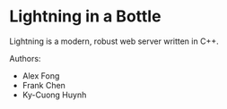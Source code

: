 # Lightning in a Bottle

Lightning is a modern, robust web server written in C++. 

Authors: 

* Alex Fong
* Frank Chen
* Ky-Cuong Huynh
 